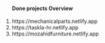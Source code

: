 <ol>
    <h4>Done projects Overview</h4>
    <li>https://mechanicalparts.netlify.app</li>
    <li>https://taskla-hr.netlify.app</li>
    <li>https://mozahidfurniture.netlify.app</li>
 
</ol>
